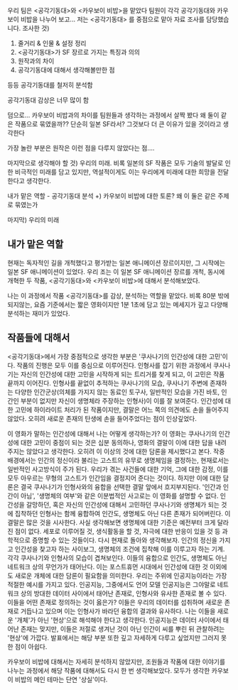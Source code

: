 
우리 팀은 <공각기동대>와 <카우보이 비밥>을 맡았다
팀원이 각각 공각기동대와 카우보이 비밥을 나누어 보고... 
저는 <공각기동대> 를 중점으로 맡아 자료 조사를 담당했습니다. 조사한 것)
1. 줄거리 & 인물 & 설정 정리
2. <공각기동대>가 SF 장르로 가지는 특징과 의의
3. 원작과의 차이
4. 공각기동대에 대해서 생각해볼만한 점

등등 공각기동대를 철저히 분석함

공각기동대 감상은 너무 많이 함

덤으로... 카우보이 비밥과의 차이를 팀원들과 생각하는 과정에서 살짝 봤다
왜 둘이 같은 작품으로 묶였을까??
단순히 일본 SF라서? 그것보다 더 큰 이유가 있을 것이라고 생각한다

가장 놀란 부분은 원작은 이런 점을 다루지 않았다는 점....

마지막으로 생각해야 할 것) 우리의 미래.
비록 일본의 SF 작품은 모두 기술의 발달로 인한 비극적인 미래를 담고 있지만, 역설적이게도 이는 우리에게 미래에 대한 희망을 전달한다고 생각한다.

내가 맡은 역할 - 공각기동대 분석
+) 카우보이 비밥에 대한 토론?
왜 이 둘은 같은 주제로 묶였는가

마지막) 우리의 미래

## 내가 맡은 역할 

현재는 독자적인 길을 개척했다고 평가받는 일본 애니메이션 장르이지만, 그 시작에는 일본 SF 애니메이션이 있었다. 우리 조는 이 일본 SF 애니메이션 장르를 개척, 동시에 개혁한 두 작품, <공각기동대>와 <카우보이 비밥>에 대해서 분석해보았다.

나는 이 과정에서 작품 <공각기동대>를 감상, 분석하는 역할을 맡았다. 비록 80분 밖에 되지않는, 요즘 기준에서는 짧은 영화이지만 1분 1초에 담고 있는 메세지가 깊고 다양해 분석하는 재미가 있었다.

## 작품들에 대해서

<공각기동대>에서 가장 중점적으로 생각한 부분은 '쿠사나기의 인간성에 대한 고민'이다. 작품의 진행은 모두 이를 중심으로 이루어진다. 인형사를 잡기 위한 과정에서 쿠사나기는 자신의 인간성에 대한 고민을 시작하게 되는 트리거를 찾게 되고, 이 고민은 작품 끝까지 이어진다. 인형사를 끝없이 추적하는 쿠사나기의 모습, 쿠사나기 주변에 존재하는 다양한 인간군상(의체를 가지지 않는 동료인 토구사, 일반적인 모습을 가진 바토, 인간인 부분이 없지만 자신이 생명체라 주장하는 인형사)이 이를 잘 보여준다. 인간성에 대한 고민에 하이라이트 처리가 된 작품이지만, 결말은 어느 쪽의 의견에도 손을 들어주지 않았다. 오히려 새로운 존재의 탄생에 손을 들어주었다는 점이 인상깊었다.

이 영화가 말하는 인간성에 대해서 나는 어떻게 생각하는가? 이 영화는 쿠사나기의 인간성에 대한 고민이 중점이 되는 것은 십분 동의하나, 영화의 결말이 이에 대한 답을 내려주지는 않았다고 생각한다. 오히려 이 이상의 것에 대한 담론을 제시했다고 본다. 작중 배경에서는 인간의 정신이라 불리는 고스트의 유무로 생명체임을 결정하는, 현재로서는 일반적인 사고방식이 주가 된다. 우리가 겪는 사건들에 대한 기억, 그에 대한 감정, 이를 모두 아우르는 무형의 고스트가 인간임을 결정지어 준다는 것이다. 하지만 이에 대한 담론은 결국 쿠사나기가 인형사와의 융합을 선택한 결말 앞에서 흐지부지된다. 
'인간과 인간이 아님', '생명체의 여부'와 같은 이분법적인 사고로는 이 영화를 설명할 수 없다. 인간성을 갈망하던, 혹은 자신의 인간성에 대해서 고민하던 쿠사나기와 생명체가 되는 것에 집착하던 인형사는 함께 융합하여 인간도, 생명체도 아닌 다른 존재가 되어버린다. 이 결말은 많은 것을 시사한다. 사실 생각해보면 생명체에 대한 기준은 예전부터 크게 달라진 점이 없다. 세포로 이루어질 것, 생식활동을 할 것, 자극에 대한 반응이 있을 것 등 과학적으로 증명할 수 있는 것들이다. 
다시 현재로 돌아와 생각해보자. 인간의 정신을 가지고 인간성을 찾고자 하는 사이보그, 생명체의 조건에 집착해 이를 이루고자 하는 기계. 각각 쿠사나기와 인형사의 모습이 겹쳐보인다. 이들의 융합으로 인간도, 생명체도 아닌 네트워크 상의 무언가가 태어난다. 이는 포스트휴먼 시대에서 인간성에 대한 것 이외에도 새로운 개체에 대한 담론이 필요함을 의미한다. 우리는 주위에 인공지능이라는 가장 적절한 예시를 가지고 있다. 인공지능, 그중에서도 언어 모델 인공지능은 그야말로 네트워크 상의 방대한 데이터 사이에서 태어난 존재로, 인형사와 유사한 존재로 볼 수 있다. 이들을 어떤 존재로 정의하는 것이 옳은가? 이들은 우리의 데이터를 섭취하며 새로운 존재로 거듭나고 있으며 이는 인형사가 바라던 융합의 결과와 유사하다. 나는 이들을 새로운 '개체'가 아닌 '현상'으로 해석해야 한다고 생각한다. 인공지능은 데이터 사이에서 태어난 존재는 맞지만, 이들은 저절로 생겨난 것이 아닌 인간이 씨를 뿌린 뒤 관찰하려는 '현상'에 가깝다. 발표에서는 해당 부분 또한 깊고 자세하게 다루고 싶었지만 그러지 못한 점이 아쉽다.

카우보이 비밥에 대해서는 자세히 분석하지 않았지만, 조원들과 작품에 대한 이야기를 나누는 과정에서 해당 작품에 대해서도 다시 한 번 생각해보았다. 모두가 생각한 카우보이 비밥의 메인 테마는 단연 '상실'이다. 
